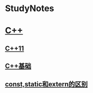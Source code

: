 # StudyNotes
# [C++](C++)  
## [C++11](C++/C++11.md)  
## [C++基础](C++/C++基础.md)  
## [const,static和extern的区别](C++/const,static和extern的区别.md)  



